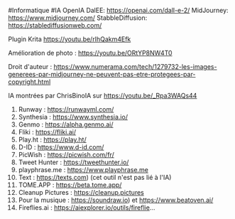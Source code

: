 #Informatique #IA
OpenIA DalEE: https://openai.com/dall-e-2/
MidJourney:  https://www.midjourney.com/
StabbleDiffusion: https://stablediffusionweb.com/

Plugin Krita
https://youtu.be/rIhQakm4Efk

Amélioration de photo :
https://youtu.be/ORtYP8NW4T0

Droit d'auteur :
https://www.numerama.com/tech/1279732-les-images-generees-par-midjourney-ne-peuvent-pas-etre-protegees-par-copyright.html

IA montrées par ChrisBinoIA sur https://youtu.be/_Rpa3WAQs44
1) Runway : https://runwayml.com/
2) Synthesia : https://www.synthesia.io/
3) Genmo : https://alpha.genmo.ai/
4) Fliki : https://fliki.ai/
5) Play.ht : https://play.ht/
6) D-ID : https://www.d-id.com/
7) PicWish : https://picwish.com/fr/
8) Tweet Hunter : https://tweethunter.io/
9) playphrase.me : https://www.playphrase.me
10) Text : https://texts.com) (cet outil n'est pas lié à l'IA)
11) TOME.APP : https://beta.tome.app/
12) Cleanup Pictures : https://cleanup.pictures
13) Pour la musique : https://soundraw.io) et https://www.beatoven.ai/
14) Fireflies.ai : https://aiexplorer.io/outils/fireflie...